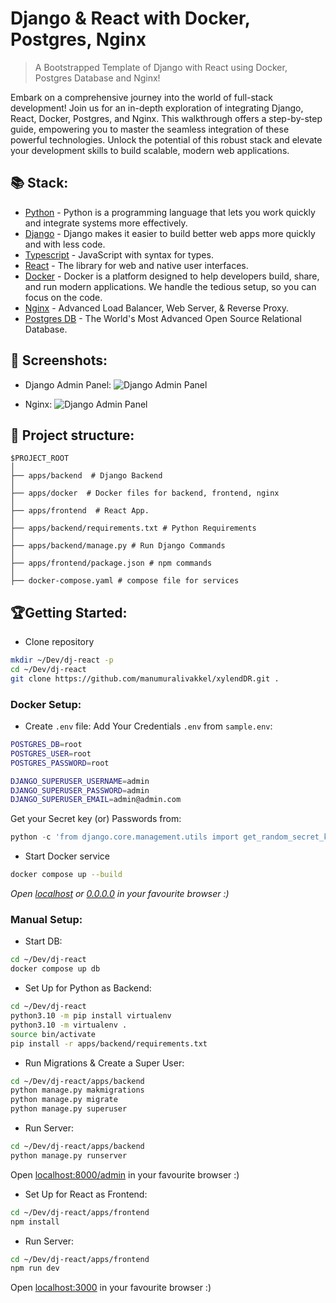 # Django & React with Docker, Postgres, Nginx

> A Bootstrapped Template of Django with React using Docker, Postgres Database and Nginx!

Embark on a comprehensive journey into the world of full-stack development! Join us for an in-depth exploration of integrating Django, React, Docker, Postgres, and Nginx. This walkthrough offers a step-by-step guide, empowering you to master the seamless integration of these powerful technologies. Unlock the potential of this robust stack and elevate your development skills to build scalable, modern web applications.

## 📚 Stack:

- [Python](https://www.python.org/) - Python is a programming language that lets you work quickly and integrate systems more effectively.
- [Django](https://www.djangoproject.com/) - Django makes it easier to build better web apps more quickly and with less code.
- [Typescript](https://www.typescriptlang.org/) - JavaScript with syntax for types.
- [React](https://react.dev/) - The library for web and native user interfaces.
- [Docker](https://www.docker.com/) - Docker is a platform designed to help developers build, share, and run modern applications. We handle the tedious setup, so you can focus on the code.
- [Nginx](https://www.nginx.com/) - Advanced Load Balancer, Web Server, & Reverse Proxy.
- [Postgres DB](https://www.postgresql.org/) - The World's Most Advanced Open Source Relational Database.

## 📸 Screenshots:

- Django Admin Panel:
  <img src=".github/static/django.png" alt="Django Admin Panel"/>

- Nginx:
  <img src=".github/static/react.png" alt="Django Admin Panel"/>

## 📁 Project structure:

```
$PROJECT_ROOT
│
├── apps/backend  # Django Backend
│
├── apps/docker  # Docker files for backend, frontend, nginx
│
├── apps/frontend  # React App.
│
├── apps/backend/requirements.txt # Python Requirements
│
├── apps/backend/manage.py # Run Django Commands
│
├── apps/frontend/package.json # npm commands
│
├── docker-compose.yaml # compose file for services
```

## 🏆Getting Started:

- Clone repository

```bash
mkdir ~/Dev/dj-react -p
cd ~/Dev/dj-react
git clone https://github.com/manumuralivakkel/xylendDR.git .
```

### Docker Setup:

- Create `.env` file:
  Add Your Credentials `.env` from `sample.env`:

```bash
POSTGRES_DB=root
POSTGRES_USER=root
POSTGRES_PASSWORD=root

DJANGO_SUPERUSER_USERNAME=admin
DJANGO_SUPERUSER_PASSWORD=admin
DJANGO_SUPERUSER_EMAIL=admin@admin.com
```

Get your Secret key (or) Passwords from:

```python
python -c 'from django.core.management.utils import get_random_secret_key; print(get_random_secret_key())'
```

- Start Docker service

```bash
docker compose up --build
```

_Open [localhost](http://localhost) or [0.0.0.0](http://0.0.0.0) in your favourite browser :)_

### Manual Setup:

- Start DB:

```bash
cd ~/Dev/dj-react
docker compose up db
```

- Set Up for Python as Backend:

```bash
cd ~/Dev/dj-react
python3.10 -m pip install virtualenv
python3.10 -m virtualenv .
source bin/activate
pip install -r apps/backend/requirements.txt
```

- Run Migrations & Create a Super User:

```bash
cd ~/Dev/dj-react/apps/backend
python manage.py makmigrations
python manage.py migrate
python manage.py superuser
```

- Run Server:

```bash
cd ~/Dev/dj-react/apps/backend
python manage.py runserver
```

Open [localhost:8000/admin](http://localhost:8000/admin) in your favourite browser :)

- Set Up for React as Frontend:

```bash
cd ~/Dev/dj-react/apps/frontend
npm install
```

- Run Server:

```bash
cd ~/Dev/dj-react/apps/frontend
npm run dev
```

Open [localhost:3000](http://localhost:3000) in your favourite browser :)
